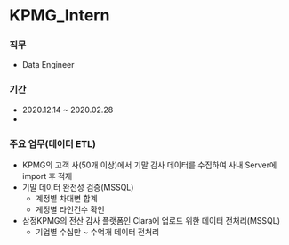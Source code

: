 # KPMG_Intern


### 직무
  - Data Engineer

### 기간
  - 2020.12.14 ~ 2020.02.28
  - 
### 주요 업무(데이터 ETL)
  - KPMG의 고객 사(50개 이상)에서 기말 감사 데이터를 수집하여 사내 Server에 import 후 적재 
  - 기말 데이터 완전성 검증(MSSQL)
    - 계정별 차대변 합계
    - 계정별 라인건수 확인
  - 삼정KPMG의 전산 감사 플랫폼인 Clara에 업로드 위한 데이터 전처리(MSSQL)
    - 기업별 수십만 ~ 수억개 데이터 전처리

